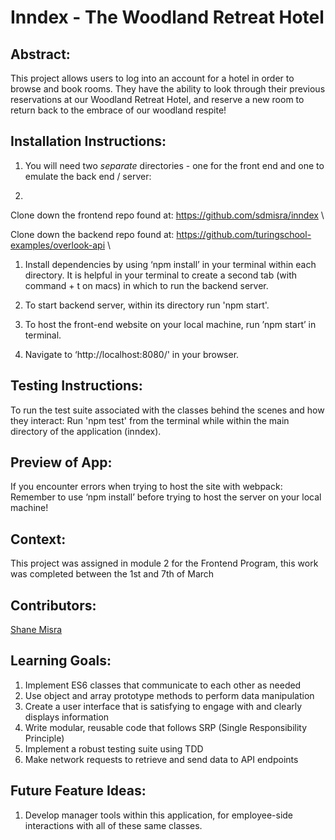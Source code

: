 # Inndex - The Woodland Retreat Hotel

## Abstract:
[//]: <>
This project allows users to log into an account for a hotel in order to browse and book rooms. They have the ability to look through their previous reservations at our Woodland Retreat Hotel, and reserve a new room to return back to the embrace of our woodland respite!
  
## Installation Instructions:
[//]: <>
1. You will need two *separate* directories - one for the front end and one to emulate the back end / server:

1. 
Clone down the frontend repo found at: https://github.com/sdmisra/inndex \

Clone down the backend repo found at: https://github.com/turingschool-examples/overlook-api \

1. Install dependencies by using ‘npm install’ in your terminal within each directory. It is helpful in your terminal to create a second tab (with command + t on macs) in which to run the backend server.

1. To start backend server, within its directory run 'npm start'.

1. To host the front-end website on your local machine, run ’npm start’ in terminal.

1. Navigate to ‘http://localhost:8080/' in your browser.

## Testing Instructions:
[//]: <>

To run the test suite associated with the classes behind the scenes and how they interact: 
Run 'npm test' from the terminal while within the main directory of the application (inndex).


## Preview of App:
[//]: <>


If you encounter errors when trying to host the site with webpack: Remember to use ‘npm install’ before trying to host the server on your local machine!

## Context:
[//]: <>
This project was assigned in module 2 for the Frontend Program, this work was completed between the 1st and 7th of March

## Contributors:
[//]: <>

[Shane Misra](https://github.com/sdmisra)

## Learning Goals:
[//]: <>
1. Implement ES6 classes that communicate to each other as needed
1. Use object and array prototype methods to perform data manipulation
1. Create a user interface that is satisfying to engage with and clearly displays information
1. Write modular, reusable code that follows SRP (Single Responsibility Principle)
1. Implement a robust testing suite using TDD
1. Make network requests to retrieve and send data to API endpoints

## Future Feature Ideas:
[//]: <>
1. Develop manager tools within this application, for employee-side interactions with all of these same classes.
